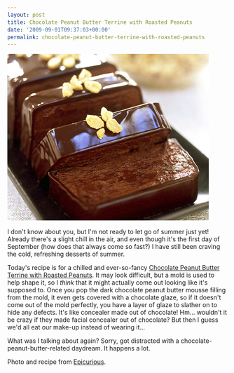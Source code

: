 ```yaml
---
layout: post
title: Chocolate Peanut Butter Terrine with Roasted Peanuts
date: '2009-09-01T09:37:03+00:00'
permalink: chocolate-peanut-butter-terrine-with-roasted-peanuts
---
```

<a href="http://www.epicurious.com/recipes/food/views/Chocolate-Peanut-Butter-Terrine-with-Sugared-Peanuts-354429"><img src='images/uploads/2009/08/chocolate_pb_terrine2.jpg' alt='Chocolate Peanut Butter Terrine with Roasted Peanuts' /></a>

I don't know about you, but I'm not ready to let go of summer just yet! Already there's a slight chill in the air, and even though it's the first day of September (how does that always come so fast?) I have still been craving the cold, refreshing desserts of summer.

Today's recipe is for a chilled and ever-so-fancy <a href="http://www.epicurious.com/recipes/food/views/Chocolate-Peanut-Butter-Terrine-with-Sugared-Peanuts-354429">Chocolate Peanut Butter Terrine with Roasted Peanuts</a>. It may look difficult, but a mold is used to help shape it, so I <em>think</em> that it might actually come out looking like it's supposed to. Once you pop the dark chocolate peanut butter mousse filling from the mold, it even gets covered with a chocolate glaze, so if it doesn't come out of the mold perfectly, you have a layer of glaze to slather on to hide any defects. It's like concealer made out of chocolate! Hm... wouldn't it be crazy if they made facial concealer out of chocolate? But then I guess we'd all eat our make-up instead of wearing it...

What was I talking about again? Sorry, got distracted with a chocolate-peanut-butter-related daydream. It happens a lot.

Photo and recipe from <a href="http://www.epicurious.com/recipes/food/views/Chocolate-Peanut-Butter-Terrine-with-Sugared-Peanuts-354429">Epicurious</a>.
